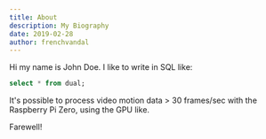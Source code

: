 ```yaml
---
title: About
description: My Biography
date: 2019-02-28
author: frenchvandal
---
```


Hi my name is John Doe.
I like to write in SQL like:

```sql
select * from dual;
```

It's possible to process video motion data > 30 frames/sec with the Raspberry Pi Zero, using the GPU like.


Farewell!
